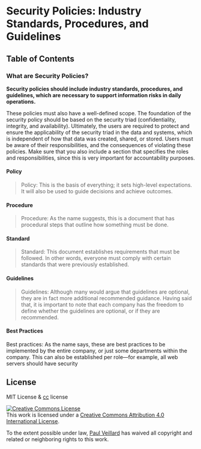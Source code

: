 # Security Policies: Industry Standards, Procedures, and Guidelines

## Table of Contents

### What are Security Policies?

**Security policies should include industry standards, procedures, and guidelines, which are necessary to support information risks in daily operations.**

These policies must also have a well-defined scope. The foundation of the security policy should be based on the security triad (confidentiality, integrity, and availability).  Ultimately, the users are required to protect and ensure the applicability of the security triad in the data and systems, which is independent of how that data was created, shared, or stored.  Users must be aware of their responsibilities, and the consequences of violating these policies. Make sure that you also include a section that specifies the roles and responsibilities, since this is very important for accountability purposes.

#### Policy

> Policy: This is the basis of everything; it sets high-level expectations. It will also be used to guide decisions and achieve outcomes.



#### Procedure

> Procedure: As the name suggests, this is a document that has procedural steps that outline how something must be done.



#### Standard

> Standard: This document establishes requirements that must be followed. In other words, everyone must comply with certain standards that were previously established.



#### Guidelines

> Guidelines: Although many would argue that guidelines are optional, they are in fact more additional recommended guidance. Having said that, it is important to note that each company has the freedom to define whether the guidelines are optional, or if they are recommended.



#### Best Practices

Best practices: As the name says, these are best practices to be implemented by the entire company, or just some departments within the company. This can also be established per role—for example, all web servers should have security


## License
MIT License & [cc](https://creativecommons.org/licenses/by/4.0/) license

<a rel="license" href="http://creativecommons.org/licenses/by/4.0/"><img alt="Creative Commons License" style="border-width:0" src="https://i.creativecommons.org/l/by/4.0/88x31.png" /></a><br />This work is licensed under a <a rel="license" href="http://creativecommons.org/licenses/by/4.0/">Creative Commons Attribution 4.0 International License</a>.

To the extent possible under law, [Paul Veillard](https://github.com/paulveillard/) has waived all copyright and related or neighboring rights to this work.
